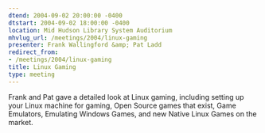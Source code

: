```yaml
---
dtend: 2004-09-02 20:00:00 -0400
dtstart: 2004-09-02 18:00:00 -0400
location: Mid Hudson Library System Auditorium
mhvlug_url: /meetings/2004/linux-gaming
presenter: Frank Wallingford &amp; Pat Ladd
redirect_from:
- /meetings/2004/linux-gaming
title: Linux Gaming
type: meeting
---
```



Frank and Pat gave a detailed look at Linux gaming, including setting up your Linux machine for gaming, Open Source games that exist, Game Emulators, Emulating Windows Games, and new Native Linux Games on the market.